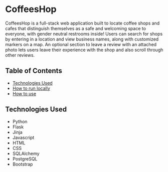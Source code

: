 # CoffeesHop
CoffeesHop is a full-stack web application built to locate coffee shops and cafes that distinguish themselves as a safe and welcoming space to everyone, with gender neutral restrooms inside! Users can search for shops by entering in a location and view business names, along with customized markers on a map. An optional section to leave a review with an attached photo lets users leave their experience with the shop and also scroll through other reviews.

## Table of Contents
* [Technologies Used](#technologiesused)
* [How to run locally](#run)
* [How to use](#use)

## <a name="technologiesused"></a>Technologies Used

* Python
* Flask
* Jinja
* Javascript
* HTML
* CSS
* SQLAlchemy
* PostgreSQL
* Bootstrap
